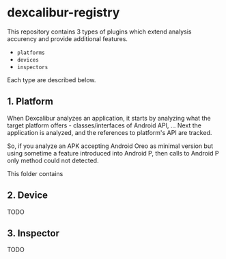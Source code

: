 # dexcalibur-registry

This repository contains 3 types of plugins which extend analysis accurency and provide additional features.

- `platforms`
- `devices`
- `inspectors`

Each type are described below.

## 1. Platform

When Dexcalibur analyzes an application, it starts by analyzing what the target platform offers - classes/interfaces of Android API, ... Next the application is analyzed, and the references to platform's API are tracked.

So, if you analyze an APK accepting Android Oreo as minimal version but  using sometime a feature introduced into Android P, then calls to Android P only method could not detected.      

This folder contains 

## 2. Device

TODO

## 3. Inspector    

TODO


